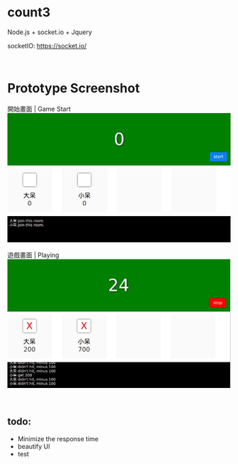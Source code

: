 # count3

Node.js + socket.io + Jquery

socketIO: https://socket.io/

<br />

# Prototype Screenshot

開始畫面 | Game Start
![screenshot](https://github.com/krmfla/count3/blob/master/images/count3_start.jpg "Screenshot")

遊戲畫面 | Playing
![screenshot](https://github.com/krmfla/count3/blob/master/images/count3_playing.jpg "Screenshot")

<br />

## todo:

* Minimize the response time
* beautify UI
* test
